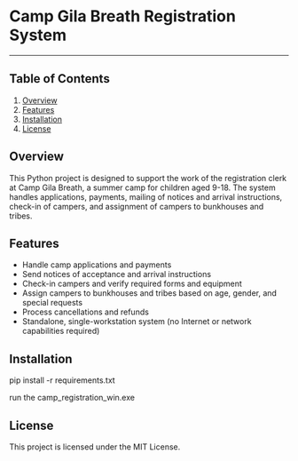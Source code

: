 # Camp Gila Breath Registration System
---------------------------------------------------

## Table of Contents
1. [Overview](#overview)
2. [Features](#features)
3. [Installation](#installation)
4. [License](#license)

## Overview
This Python project is designed to support the work of the registration clerk at Camp Gila Breath, a summer camp for children aged 9-18. The system handles applications, payments, mailing of notices and arrival instructions, check-in of campers, and assignment of campers to bunkhouses and tribes.

## Features
- Handle camp applications and payments
- Send notices of acceptance and arrival instructions
- Check-in campers and verify required forms and equipment
- Assign campers to bunkhouses and tribes based on age, gender, and special requests
- Process cancellations and refunds
- Standalone, single-workstation system (no Internet or network capabilities required)

## Installation
pip install -r requirements.txt

run the camp_registration_win.exe

## License
This project is licensed under the MIT License.

